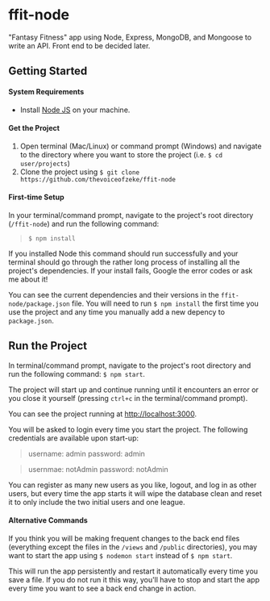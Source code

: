 # ffit-node
"Fantasy Fitness" app using Node, Express, MongoDB, and Mongoose to write an API. Front end to be decided later.

## Getting Started

#### System Requirements
- Install [Node JS](https://nodejs.org/en/) on your machine.

#### Get the Project
1. Open terminal (Mac/Linux) or command prompt (Windows) and navigate to the directory where you want to store the project (i.e. `$ cd user/projects`)
2. Clone the project using `$ git clone https://github.com/thevoiceofzeke/ffit-node`

#### First-time Setup
In your terminal/command prompt, navigate to the project's root directory (`/ffit-node`) and run the following command: 
> `$ npm install` 

If you installed Node this command should run successfully and your terminal should go through the rather long process of installing all the project's dependencies. If your install fails, Google the error codes or ask me about it!

You can see the current dependencies and their versions in the `ffit-node/package.json` file. You will need to run `$ npm install` the first time you use the project and any time you manually add a new depency to `package.json`. 

## Run the Project
In terminal/command prompt, navigate to the project's root directory and run the following command: `$ npm start`. 

The project will start up and continue running until it encounters an error or you close it yourself (pressing `ctrl+c` in the terminal/command prompt).

You can see the project running at [http://localhost:3000](http://localhost:3000). 

You will be asked to login every time you start the project. The following credentials are available upon start-up:

> username: admin
> password: admin

> usernmae: notAdmin
> password: notAdmin

You can register as many new users as you like, logout, and log in as other users, but every time the app starts it will wipe the database clean and reset it to only include the two initial users and one league.

#### Alternative Commands
If you think you will be making frequent changes to the back end files (everything except the files in the `/views` and `/public` directories), you may want to start the app using `$ nodemon start` instead of `$ npm start`. 

This will run the app persistently and restart it automatically every time you save a file. If you do not run it this way, you'll have to stop and start the app every time you want to see a back end change in action.



